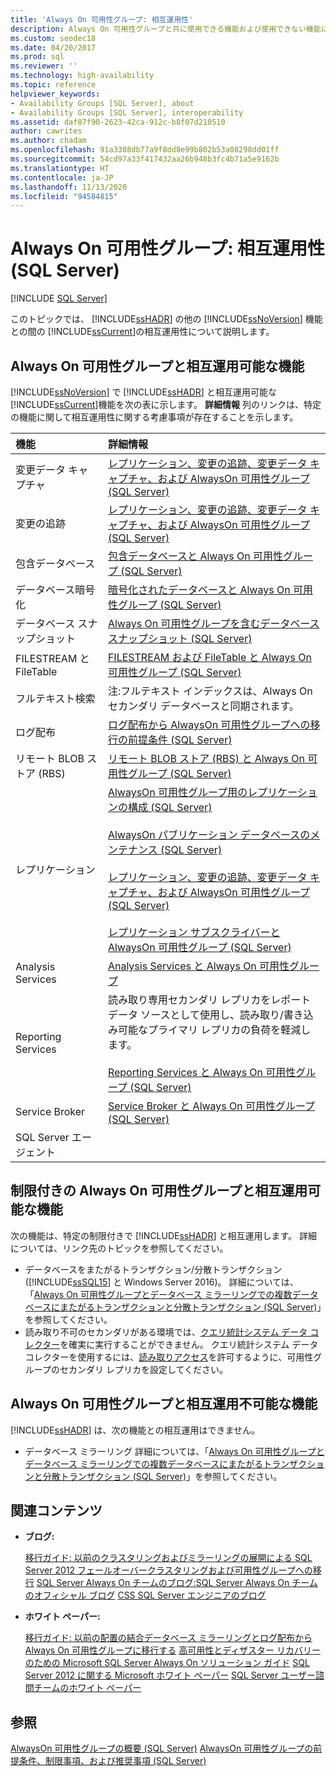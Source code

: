 ```yaml
---
title: 'Always On 可用性グループ: 相互運用性'
description: Always On 可用性グループと共に使用できる機能および使用できない機能について説明します。
ms.custom: seodec18
ms.date: 04/20/2017
ms.prod: sql
ms.reviewer: ''
ms.technology: high-availability
ms.topic: reference
helpviewer_keywords:
- Availability Groups [SQL Server], about
- Availability Groups [SQL Server], interoperability
ms.assetid: daf87f90-2623-42ca-912c-b8f07d210510
author: cawrites
ms.author: chadam
ms.openlocfilehash: 91a3308db77a9f8dd8e99b802b53a08298dd01ff
ms.sourcegitcommit: 54cd97a33f417432aa26b948b3fc4b71a5e9162b
ms.translationtype: HT
ms.contentlocale: ja-JP
ms.lasthandoff: 11/13/2020
ms.locfileid: "94584815"
---
```

# <a name="always-on-availability-groups-interoperability-sql-server"></a>Always On 可用性グループ: 相互運用性 (SQL Server)
[!INCLUDE [SQL Server](../../../includes/applies-to-version/sqlserver.md)]

このトピックでは、 [!INCLUDE[ssHADR](../../../includes/sshadr-md.md)] の他の [!INCLUDE[ssNoVersion](../../../includes/ssnoversion-md.md)] 機能との間の [!INCLUDE[ssCurrent](../../../includes/sscurrent-md.md)]の相互運用性について説明します。

## <a name="features-that-interoperate-with-always-on-availability-groups"></a><a name="Interop"></a> Always On 可用性グループと相互運用可能な機能

[!INCLUDE[ssNoVersion](../../../includes/ssnoversion-md.md)] で [!INCLUDE[ssHADR](../../../includes/sshadr-md.md)] と相互運用可能な [!INCLUDE[ssCurrent](../../../includes/sscurrent-md.md)]機能を次の表に示します。 **詳細情報** 列のリンクは、特定の機能に関して相互運用性に関する考慮事項が存在することを示します。

|機能|詳細情報|
|:------|:---------------|
|変更データ キャプチャ|[レプリケーション、変更の追跡、変更データ キャプチャ、および AlwaysOn 可用性グループ &#40;SQL Server&#41;](../../../database-engine/availability-groups/windows/replicate-track-change-data-capture-always-on-availability.md)|
|変更の追跡|[レプリケーション、変更の追跡、変更データ キャプチャ、および AlwaysOn 可用性グループ &#40;SQL Server&#41;](../../../database-engine/availability-groups/windows/replicate-track-change-data-capture-always-on-availability.md)|
|包含データベース|[包含データベースと Always On 可用性グループ &#40;SQL Server&#41;](../../../database-engine/availability-groups/windows/contained-databases-with-always-on-availability-groups-sql-server.md)|
|データベース暗号化|[暗号化されたデータベースと Always On 可用性グループ &#40;SQL Server&#41;](../../../database-engine/availability-groups/windows/encrypted-databases-with-always-on-availability-groups-sql-server.md)|
|データベース スナップショット|[Always On 可用性グループを含むデータベース スナップショット &#40;SQL Server&#41;](../../../database-engine/availability-groups/windows/database-snapshots-with-always-on-availability-groups-sql-server.md)|
|FILESTREAM と FileTable|[FILESTREAM および FileTable と Always On 可用性グループ &#40;SQL Server&#41;](../../../database-engine/availability-groups/windows/filestream-and-filetable-with-always-on-availability-groups-sql-server.md)|
|フルテキスト検索|注:フルテキスト インデックスは、Always On セカンダリ データベースと同期されます。|
|ログ配布|[ログ配布から AlwaysOn 可用性グループへの移行の前提条件 &#40;SQL Server&#41;](../../../database-engine/availability-groups/windows/prereqs-migrating-log-shipping-to-always-on-availability-groups.md)|
|リモート BLOB ストア (RBS)|[リモート BLOB ストア &#40;RBS&#41; と Always On 可用性グループ &#40;SQL Server&#41;](../../../database-engine/availability-groups/windows/remote-blob-store-rbs-and-always-on-availability-groups-sql-server.md)|
|レプリケーション|[AlwaysOn 可用性グループ用のレプリケーションの構成 &#40;SQL Server&#41;](../../../database-engine/availability-groups/windows/configure-replication-for-always-on-availability-groups-sql-server.md)<br /><br /> [AlwaysOn パブリケーション データベースのメンテナンス &#40;SQL Server&#41;](../../../database-engine/availability-groups/windows/maintaining-an-always-on-publication-database-sql-server.md)<br /><br /> [レプリケーション、変更の追跡、変更データ キャプチャ、および AlwaysOn 可用性グループ &#40;SQL Server&#41;](../../../database-engine/availability-groups/windows/replicate-track-change-data-capture-always-on-availability.md)<br /><br /> [レプリケーション サブスクライバーと AlwaysOn 可用性グループ &#40;SQL Server&#41;](../../../database-engine/availability-groups/windows/replication-subscribers-and-always-on-availability-groups-sql-server.md)|
|Analysis Services|[Analysis Services と Always On 可用性グループ](../../../database-engine/availability-groups/windows/analysis-services-with-always-on-availability-groups.md)|
|Reporting Services|読み取り専用セカンダリ レプリカをレポート データ ソースとして使用し、読み取り/書き込み可能なプライマリ レプリカの負荷を軽減します。<br /><br /> [Reporting Services と Always On 可用性グループ &#40;SQL Server&#41;](../../../database-engine/availability-groups/windows/reporting-services-with-always-on-availability-groups-sql-server.md)|
|Service Broker|[Service Broker と Always On 可用性グループ &#40;SQL Server&#41;](../../../database-engine/availability-groups/windows/service-broker-with-always-on-availability-groups-sql-server.md)|
|SQL Server エージェント|&nbsp;|

## <a name="features-that-interoperate-with-always-on-availability-groups-with-restrictions"></a><a name="restrictions"></a> 制限付きの Always On 可用性グループと相互運用可能な機能

次の機能は、特定の制限付きで [!INCLUDE[ssHADR](../../../includes/sshadr-md.md)] と相互運用します。 詳細については、リンク先のトピックを参照してください。

- データベースをまたがるトランザクション/分散トランザクション ([!INCLUDE[ssSQL15](../../../includes/sssql15-md.md)] と Windows Server 2016)。 詳細については、「[Always On 可用性グループとデータベース ミラーリングでの複数データベースにまたがるトランザクションと分散トランザクション &#40;SQL Server&#41;](../../../database-engine/availability-groups/windows/transactions-always-on-availability-and-database-mirroring.md)」を参照してください。
- 読み取り不可のセカンダリがある環境では、[クエリ統計システム データ コレクター](../../../relational-databases/data-collection/system-data-collection-set-reports.md#Query)を確実に実行することができません。 クエリ統計システム データ コレクターを使用するには、[読み取りアクセス](configure-read-only-access-on-an-availability-replica-sql-server.md)を許可するように、可用性グループのセカンダリ レプリカを設定してください。 

## <a name="features-that-do-not-interoperate-with-always-on-availability-groups"></a><a name="NoInterop"></a> Always On 可用性グループと相互運用不可能な機能

[!INCLUDE[ssHADR](../../../includes/sshadr-md.md)] は、次の機能との相互運用はできません。

- データベース ミラーリング 詳細については、「[Always On 可用性グループとデータベース ミラーリングでの複数データベースにまたがるトランザクションと分散トランザクション &#40;SQL Server&#41;](../../../database-engine/availability-groups/windows/transactions-always-on-availability-and-database-mirroring.md)」を参照してください。

## <a name="related-content"></a><a name="RelatedContent"></a> 関連コンテンツ

- **ブログ:**

  [移行ガイド: 以前のクラスタリングおよびミラーリングの展開による SQL Server 2012 フェールオーバークラスタリングおよび可用性グループへの移行](/archive/blogs/sqlalwayson/now-available-migration-guide-migrating-to-sql-server-2012-failover-clustering-and-availability-groups-from-prior-clustering-and-mirroring-deployments)
  [SQL Server Always On チームのブログ:SQL Server Always On チームのオフィシャル ブログ](/archive/blogs/sqlalwayson/)
  [CSS SQL Server エンジニアのブログ](/archive/blogs/psssql/)

- **ホワイト ペーパー:**

  [移行ガイド: 以前の配置の結合データベース ミラーリングとログ配布から Always On 可用性グループに移行する](/previous-versions/sql/sql-server-2012/jj635217(v=msdn.10))
  [高可用性とディザスター リカバリーのための Microsoft SQL Server Always On ソリューション ガイド](/previous-versions/sql/sql-server-2012/hh781257(v=msdn.10))
  [SQL Server 2012 に関する Microsoft ホワイト ペーパー](https://social.technet.microsoft.com/wiki/contents/articles/13146.white-paper-gallery-for-sql-server.aspx#[Category]SQLServer2012)
  [SQL Server ユーザー諮問チームのホワイト ペーパー](https://techcommunity.microsoft.com/t5/DataCAT/bg-p/DataCAT/)

## <a name="see-also"></a>参照

[AlwaysOn 可用性グループの概要 &#40;SQL Server&#41;](../../../database-engine/availability-groups/windows/overview-of-always-on-availability-groups-sql-server.md)
[AlwaysOn 可用性グループの前提条件、制限事項、および推奨事項 &#40;SQL Server&#41;](../../../database-engine/availability-groups/windows/prereqs-restrictions-recommendations-always-on-availability.md)